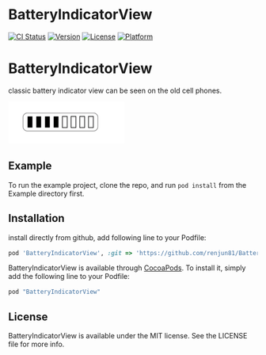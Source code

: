 # BatteryIndicatorView

[![CI Status](http://img.shields.io/travis/renjun81/BatteryIndicatorView.svg?style=flat)](https://travis-ci.org/renjun81/BatteryIndicatorView)
[![Version](https://img.shields.io/cocoapods/v/BatteryIndicatorView.svg?style=flat)](http://cocoapods.org/pods/BatteryIndicatorView)
[![License](https://img.shields.io/cocoapods/l/BatteryIndicatorView.svg?style=flat)](http://cocoapods.org/pods/BatteryIndicatorView)
[![Platform](https://img.shields.io/cocoapods/p/BatteryIndicatorView.svg?style=flat)](http://cocoapods.org/pods/BatteryIndicatorView)

# BatteryIndicatorView 
classic battery indicator view can be seen on the old cell phones.

![image](https://raw.githubusercontent.com/renjun81/BatteryIndicatorView/master/screenshot/view.png)

## Example

To run the example project, clone the repo, and run `pod install` from the Example directory first.

## Installation

install directly from github, add following line to your Podfile:
```ruby
pod 'BatteryIndicatorView', :git => 'https://github.com/renjun81/BatteryIndicatorView.git', :tag => '0.1.0'
```


BatteryIndicatorView is available through [CocoaPods](http://cocoapods.org). To install
it, simply add the following line to your Podfile:

```ruby
pod "BatteryIndicatorView"
```


## License

BatteryIndicatorView is available under the MIT license. See the LICENSE file for more info.
